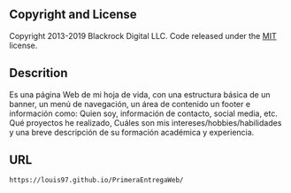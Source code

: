
## Copyright and License

Copyright 2013-2019 Blackrock Digital LLC. Code released under the [MIT](https://github.com/BlackrockDigital/startbootstrap-resume/blob/gh-pages/LICENSE) license.


## Descrition

Es una página Web de mi hoja de vida, con una estructura básica de un banner, un menú de navegación, un área de contenido un footer e información como: 
Quien soy, información de contacto, social media, etc. Qué proyectos he realizado, Cuáles son mis intereses/hobbies/habilidades y una breve descripción de su formación académica y experiencia.

## URL

    https://louis97.github.io/PrimeraEntregaWeb/
